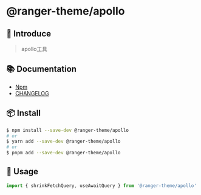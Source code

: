 # @ranger-theme/apollo

## 🎉 Introduce

> apollo工具

## 📚 Documentation

- [Npm](https://www.npmjs.com/package/@ranger-theme/apollo)
- [CHANGELOG](CHANGELOG.md)

## 📦 Install

```bash
$ npm install --save-dev @ranger-theme/apollo
# or
$ yarn add --save-dev @ranger-theme/apollo
# or
$ pnpm add --save-dev @ranger-theme/apollo
```

## 🔨 Usage

```js
import { shrinkFetchQuery, useAwaitQuery } from '@ranger-theme/apollo'
```

